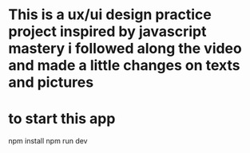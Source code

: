 # This is a ux/ui design practice project inspired by javascript mastery i followed along the video and made a little changes on texts and pictures

# to start this app
npm install
npm run dev
